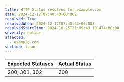 ```yaml
---
title: HTTP Status resolved for example.com
date: 2024-12-12T07:40:43+00:00Z
resolved: True
resolvedWhen: 2024-12-12T07:40:43+00:00Z
resolvedStartTime: 2024-10-25T21:09:43.191474+00:00
severity: notice
affected:
  - example.com
section: issue
---
```


| Expected Statuses | Actual Status  |
|-------------------|----------------|
| 200, 301, 302 | 200 |
